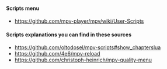#### Scripts menu
- https://github.com/mpv-player/mpv/wiki/User-Scripts
#### Scripts explanations you can find in these sources
- https://github.com/oltodosel/mpv-scripts#show_chapterslua
- https://github.com/4e6/mpv-reload
- https://github.com/christoph-heinrich/mpv-quality-menu
